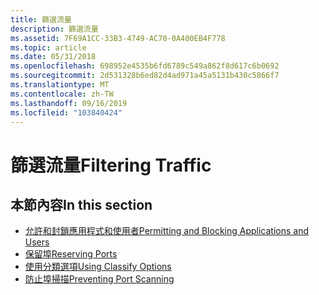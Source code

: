 ```yaml
---
title: 篩選流量
description: 篩選流量
ms.assetid: 7F69A1CC-33B3-4749-AC70-0A400EB4F778
ms.topic: article
ms.date: 05/31/2018
ms.openlocfilehash: 698952e4535b6fd6789c549a862f8d617c6b0692
ms.sourcegitcommit: 2d531328b6ed82d4ad971a45a5131b430c5866f7
ms.translationtype: MT
ms.contentlocale: zh-TW
ms.lasthandoff: 09/16/2019
ms.locfileid: "103840424"
---
```

# <a name="filtering-traffic"></a><span data-ttu-id="94a52-103">篩選流量</span><span class="sxs-lookup"><span data-stu-id="94a52-103">Filtering Traffic</span></span>

## <a name="in-this-section"></a><span data-ttu-id="94a52-104">本節內容</span><span class="sxs-lookup"><span data-stu-id="94a52-104">In this section</span></span>

-   [<span data-ttu-id="94a52-105">允許和封鎖應用程式和使用者</span><span class="sxs-lookup"><span data-stu-id="94a52-105">Permitting and Blocking Applications and Users</span></span>](permitting-and-blocking-applications-and-users.md)
-   [<span data-ttu-id="94a52-106">保留埠</span><span class="sxs-lookup"><span data-stu-id="94a52-106">Reserving Ports</span></span>](reserving-ports.md)
-   [<span data-ttu-id="94a52-107">使用分類選項</span><span class="sxs-lookup"><span data-stu-id="94a52-107">Using Classify Options</span></span>](using-classify-options.md)
-   [<span data-ttu-id="94a52-108">防止埠掃描</span><span class="sxs-lookup"><span data-stu-id="94a52-108">Preventing Port Scanning</span></span>](preventing-port-scanning.md)

 

 




